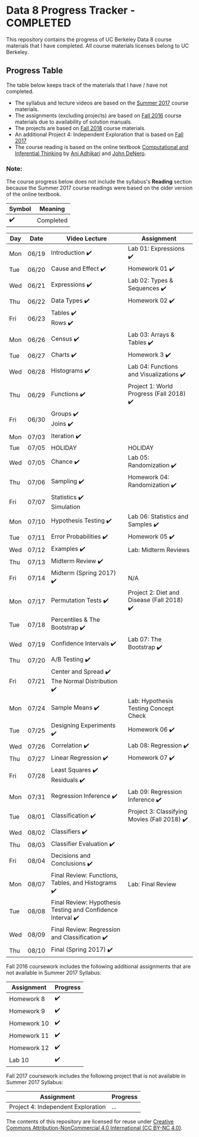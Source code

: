 # Data 8 Progress Tracker - COMPLETED

This repository contains the progress of UC Berkeley Data 8 course materials that I have completed. All course materials licenses belong to UC Berkeley.

## Progress Table

The table below keeps track of the materials that I have / have not completed.
* The syllabus and lecture videos are based on the [Summer 2017](http://data8.org/su17/) course materials.
* The assignments (excluding projects) are based on [Fall 2016](http://data8.org/fa16/) course materials due to availability of solution manuals. 
* The projects are based on [Fall 2018](http://data8.org/fa18/) course materials. 
* An additional Project 4: Independent Exploration that is based on [Fall 2017](http://data8.org/fa17/)
* The course reading is based on the online textbook [Computational and Inferential Thinking](https://www.inferentialthinking.com/chapters/intro) by [Ani Adhikari](http://statistics.berkeley.edu/people/ani-adhikari) and [John DeNero](http://denero.org/).


### Note:
The course progress below does not include the syllabus's **Reading** section because the Summer 2017 course readings were based on the older version of the online textbook. 

| Symbol | Meaning |
| --- | --- |
|:heavy_check_mark:| Completed |


|  Day  |  Date  | Video Lecture |  Assignment | 
|  ---  |  ---  | ----- | ---- | 
|  Mon  |  06/19  | Introduction :heavy_check_mark: |  Lab 01: Expressions :heavy_check_mark: | 
|  Tue  |  06/20  | Cause and Effect :heavy_check_mark:| Homework 01 :heavy_check_mark: | 
|  Wed  |  06/21  | Expressions :heavy_check_mark:| Lab 02: Types & Sequences :heavy_check_mark: | 
|  Thu  |  06/22  | Data Types :heavy_check_mark:| Homework 02 :heavy_check_mark: |
|  Fri  |  06/23  | Tables :heavy_check_mark: <br> Rows :heavy_check_mark: |   |
|  Mon  |  06/26  | Census :heavy_check_mark: |  Lab 03: Arrays & Tables :heavy_check_mark: | 
|  Tue  |  06/27  | Charts :heavy_check_mark: |  Homework 3 :heavy_check_mark: | 
|  Wed  |  06/28  | Histograms :heavy_check_mark:|  Lab 04: Functions and Visualizations :heavy_check_mark:|
|  Thu  |  06/29  | Functions :heavy_check_mark: |  Project 1: World Progress (Fall 2018) :heavy_check_mark: |
|  Fri  |  06/30  | Groups :heavy_check_mark: <br> Joins :heavy_check_mark:| |  
|  Mon  |  07/03  | Iteration :heavy_check_mark: ||  
|  Tue  |  07/05  | HOLIDAY  |HOLIDAY|HOLIDAY|
|  Wed  |  07/05  | Chance :heavy_check_mark:| Lab 05: Randomization :heavy_check_mark:|
|  Thu  |  07/06  | Sampling :heavy_check_mark: | Homework 04: Randomization :heavy_check_mark:|
|  Fri  |  07/07  | Statistics :heavy_check_mark: <br> Simulation|   |
|  Mon  |  07/10  | Hypothesis Testing :heavy_check_mark: |  Lab 06: Statistics and Samples :heavy_check_mark: |
|  Tue  |  07/11  | Error Probabilities :heavy_check_mark:|  Homework 05 :heavy_check_mark:|
|  Wed  |  07/12  | Examples :heavy_check_mark: |  Lab: Midterm Reviews |
|  Thu  |  07/13  | Midterm Review :heavy_check_mark: | |
|  Fri  |  07/14  | Midterm (Spring 2017) :heavy_check_mark: | N/A | 
|  Mon  |  07/17  | Permutation Tests :heavy_check_mark: |  Project 2: Diet and Disease (Fall 2018) :heavy_check_mark:|
|  Tue  |  07/18  | Percentiles & The Bootstrap :heavy_check_mark:| |
|  Wed  |  07/19  | Confidence Intervals :heavy_check_mark: |  Lab 07: The Bootstrap :heavy_check_mark: |
|  Thu  |  07/20  | A/B Testing :heavy_check_mark: |   |
|  Fri  |  07/21  | Center and Spread :heavy_check_mark: <br> The Normal Distribution :heavy_check_mark:|   |
|  Mon  |  07/24  | Sample Means :heavy_check_mark: |  Lab: Hypothesis Testing Concept Check |
|  Tue  |  07/25  | Designing Experiments :heavy_check_mark: | Homework 06 :heavy_check_mark: |
|  Wed  |  07/26  | Correlation :heavy_check_mark: |  Lab 08: Regression :heavy_check_mark: |
|  Thu  |  07/27  | Linear Regression :heavy_check_mark:|  Homework 07 :heavy_check_mark: |
|  Fri  |  07/28  | Least Squares :heavy_check_mark: <br> Residuals :heavy_check_mark: |  |
|  Mon  |  07/31  | Regression Inference :heavy_check_mark:|  Lab 09: Regression Inference :heavy_check_mark:|
|  Tue  |  08/01  | Classification :heavy_check_mark:  | Project 3: Classifying Movies (Fall 2018) :heavy_check_mark: |
|  Wed  |  08/02  | Classifiers :heavy_check_mark: |  |
|  Thu  |  08/03  | Classifier Evaluation :heavy_check_mark: |  |
|  Fri  |  08/04  | Decisions and Conclusions :heavy_check_mark: |  |
|  Mon  |  08/07  | Final Review: Functions, Tables, and Histograms :heavy_check_mark: | Lab: Final Review |
|  Tue  |  08/08  | Final Review: Hypothesis Testing and Confidence Interval :heavy_check_mark: | |
|  Wed  |  08/09  | Final Review: Regression and Classification :heavy_check_mark: |  |
|  Thu  |  08/10  | Final (Spring 2017) :heavy_check_mark: |  | 

Fall 2016 coursework includes the following additional assignments that are not available in Summer 2017 Syllabus:

| Assignment | Progress |
| ----- | ----- |
| Homework 8 | :heavy_check_mark: |
| Homework 9 | :heavy_check_mark: |
| Homework 10 | :heavy_check_mark: |
| Homework 11 | :heavy_check_mark: |
| Homework 12 | :heavy_check_mark: |
| Lab 10 | :heavy_check_mark: |

Fall 2017 coursework includes the following project that is not available in Summer 2017 Syllabus:


| Assignment | Progress |
| ----- | ----- |
| Project 4: Independent Exploration | ... |


The contents of this repository are licensed for reuse under [Creative Commons Attribution-NonCommercial 4.0 International (CC BY-NC 4.0)](http://creativecommons.org/licenses/by-nc/4.0/).
